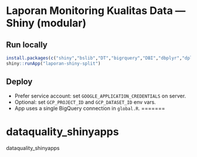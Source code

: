 
# Laporan Monitoring Kualitas Data — Shiny (modular)

## Run locally
```r
install.packages(c("shiny","bslib","DT","bigrquery","DBI","dbplyr","dplyr","stringr","lubridate","tidyr","purrr","readr","ggplot2","tibble"))
shiny::runApp("laporan-shiny-split")
```

## Deploy
- Prefer service account: set `GOOGLE_APPLICATION_CREDENTIALS` on server.
- Optional: set `GCP_PROJECT_ID` and `GCP_DATASET_ID` env vars.
- App uses a single BigQuery connection in `global.R`.
=======
# dataquality_shinyapps
dataquality_shinyapps

